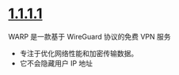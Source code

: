 # [1.1.1.1](https://one.one.one.one/)
WARP 是一款基于 WireGuard 协议的免费 VPN 服务
- 专注于优化网络性能和加密传输数据。
- 它不会隐藏用户 IP 地址
 
